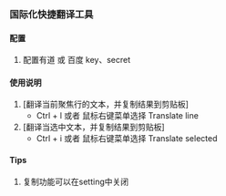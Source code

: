### 国际化快捷翻译工具

#### 配置
1. 配置有道 或 百度 key、secret

#### 使用说明
1. [翻译当前聚焦行的文本，并复制结果到剪贴板]
    - Ctrl + l  或者  鼠标右键菜单选择 Translate line
2. [翻译当选中文本，并复制结果到剪贴板]
    - Ctrl + i  或者  鼠标右键菜单选择 Translate selected

#### Tips
1. 复制功能可以在setting中关闭
